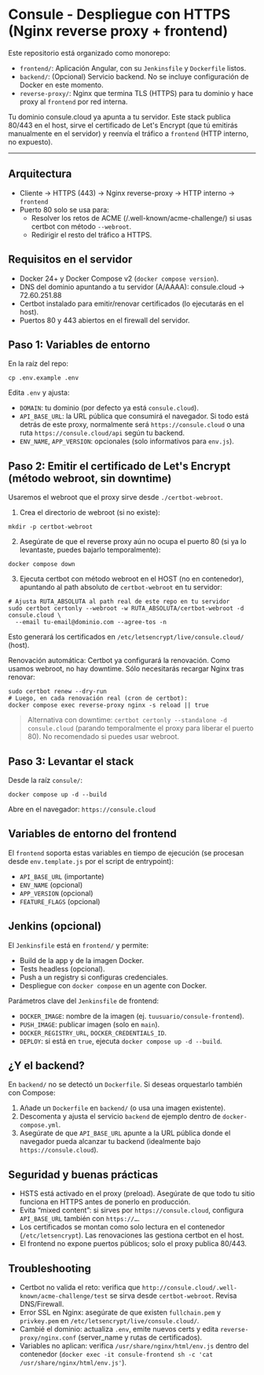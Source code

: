 # Consule - Despliegue con HTTPS (Nginx reverse proxy + frontend)

Este repositorio está organizado como monorepo:
- `frontend/`: Aplicación Angular, con su `Jenkinsfile` y `Dockerfile` listos.
- `backend/`: (Opcional) Servicio backend. No se incluye configuración de Docker en este momento.
- `reverse-proxy/`: Nginx que termina TLS (HTTPS) para tu dominio y hace proxy al `frontend` por red interna.

Tu dominio consule.cloud ya apunta a tu servidor. Este stack publica 80/443 en el host, sirve el certificado de Let's Encrypt (que tú emitirás manualmente en el servidor) y reenvía el tráfico a `frontend` (HTTP interno, no expuesto).

---

## Arquitectura
- Cliente → HTTPS (443) → Nginx reverse-proxy → HTTP interno → `frontend`
- Puerto 80 solo se usa para:
  - Resolver los retos de ACME (/.well-known/acme-challenge/) si usas certbot con método `--webroot`.
  - Redirigir el resto del tráfico a HTTPS.

## Requisitos en el servidor
- Docker 24+ y Docker Compose v2 (`docker compose version`).
- DNS del dominio apuntando a tu servidor (A/AAAA): consule.cloud → 72.60.251.88
- Certbot instalado para emitir/renovar certificados (lo ejecutarás en el host).
- Puertos 80 y 443 abiertos en el firewall del servidor.

## Paso 1: Variables de entorno
En la raíz del repo:

```
cp .env.example .env
```

Edita `.env` y ajusta:
- `DOMAIN`: tu dominio (por defecto ya está `consule.cloud`).
- `API_BASE_URL`: la URL pública que consumirá el navegador. Si todo está detrás de este proxy, normalmente será `https://consule.cloud` o una ruta `https://consule.cloud/api` según tu backend.
- `ENV_NAME`, `APP_VERSION`: opcionales (solo informativos para `env.js`).

## Paso 2: Emitir el certificado de Let's Encrypt (método webroot, sin downtime)
Usaremos el webroot que el proxy sirve desde `./certbot-webroot`.

1) Crea el directorio de webroot (si no existe):
```
mkdir -p certbot-webroot
```

2) Asegúrate de que el reverse proxy aún no ocupa el puerto 80 (si ya lo levantaste, puedes bajarlo temporalmente):
```
docker compose down
```

3) Ejecuta certbot con método webroot en el HOST (no en contenedor), apuntando al path absoluto de `certbot-webroot` en tu servidor:
```
# Ajusta RUTA_ABSOLUTA al path real de este repo en tu servidor
sudo certbot certonly --webroot -w RUTA_ABSOLUTA/certbot-webroot -d consule.cloud \
  --email tu-email@dominio.com --agree-tos -n
```
Esto generará los certificados en `/etc/letsencrypt/live/consule.cloud/` (host).

Renovación automática: Certbot ya configurará la renovación. Como usamos webroot, no hay downtime. Sólo necesitarás recargar Nginx tras renovar:
```
sudo certbot renew --dry-run
# Luego, en cada renovación real (cron de certbot):
docker compose exec reverse-proxy nginx -s reload || true
```

> Alternativa con downtime: `certbot certonly --standalone -d consule.cloud` (parando temporalmente el proxy para liberar el puerto 80). No recomendado si puedes usar webroot.

## Paso 3: Levantar el stack
Desde la raíz `consule/`:
```
docker compose up -d --build
```
Abre en el navegador: `https://consule.cloud`

## Variables de entorno del frontend
El `frontend` soporta estas variables en tiempo de ejecución (se procesan desde `env.template.js` por el script de entrypoint):
- `API_BASE_URL` (importante)
- `ENV_NAME` (opcional)
- `APP_VERSION` (opcional)
- `FEATURE_FLAGS` (opcional)

## Jenkins (opcional)
El `Jenkinsfile` está en `frontend/` y permite:
- Build de la app y de la imagen Docker.
- Tests headless (opcional).
- Push a un registry si configuras credenciales.
- Despliegue con `docker compose` en un agente con Docker.

Parámetros clave del `Jenkinsfile` de frontend:
- `DOCKER_IMAGE`: nombre de la imagen (ej. `tuusuario/consule-frontend`).
- `PUSH_IMAGE`: publicar imagen (solo en `main`).
- `DOCKER_REGISTRY_URL`, `DOCKER_CREDENTIALS_ID`.
- `DEPLOY`: si está en `true`, ejecuta `docker compose up -d --build`.

## ¿Y el backend?
En `backend/` no se detectó un `Dockerfile`. Si deseas orquestarlo también con Compose:
1. Añade un `Dockerfile` en `backend/` (o usa una imagen existente).
2. Descomenta y ajusta el servicio `backend` de ejemplo dentro de `docker-compose.yml`.
3. Asegúrate de que `API_BASE_URL` apunte a la URL pública donde el navegador pueda alcanzar tu backend (idealmente bajo `https://consule.cloud`).

## Seguridad y buenas prácticas
- HSTS está activado en el proxy (preload). Asegúrate de que todo tu sitio funciona en HTTPS antes de ponerlo en producción.
- Evita “mixed content”: si sirves por `https://consule.cloud`, configura `API_BASE_URL` también con `https://…`.
- Los certificados se montan como solo lectura en el contenedor (`/etc/letsencrypt`). Las renovaciones las gestiona certbot en el host.
- El frontend no expone puertos públicos; solo el proxy publica 80/443.

## Troubleshooting
- Certbot no valida el reto: verifica que `http://consule.cloud/.well-known/acme-challenge/test` se sirva desde `certbot-webroot`. Revisa DNS/Firewall.
- Error SSL en Nginx: asegúrate de que existen `fullchain.pem` y `privkey.pem` en `/etc/letsencrypt/live/consule.cloud/`.
- Cambié el dominio: actualiza `.env`, emite nuevos certs y edita `reverse-proxy/nginx.conf` (server_name y rutas de certificados).
- Variables no aplican: verifica `/usr/share/nginx/html/env.js` dentro del contenedor (`docker exec -it consule-frontend sh -c 'cat /usr/share/nginx/html/env.js'`).
